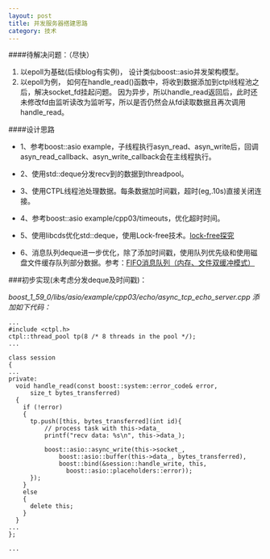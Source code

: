 ```yaml
---
layout: post
title: 并发服务器搭建思路
category: 技术
---
```


####待解决问题：（尽快）

1. 以epoll为基础(后续blog有实例)， 设计类似boost::asio并发架构模型。
2. 以epoll为例， 如何在handle_read()函数中，将收到数据添加到ctpl线程池之后，解决socket_fd挂起问题。
因为异步，所以handle_read返回后，此时还未修改fd由监听读改为监听写，所以是否仍然会从fd读取数据且再次调用handle_read。

####设计思路

* 1、参考boost::asio example，子线程执行asyn_read、asyn_write后，回调asyn_read_callback、asyn_write_callback会在主线程执行。

* 2、使用std::deque分发recv到的数据到threadpool。

* 3、使用CTPL线程池处理数据。每条数据加时间戳，超时(eg,.10s)直接关闭连接。

* 4、参考boost::asio example/cpp03/timeouts，优化超时时间。

* 5、使用libcds优化std::deque，使用Lock-free技术。[lock-free探究](http://lsclone.github.io/blog/%E6%8A%80%E6%9C%AF/2015/08/13/lock-free.html "lock-free")

* 6、消息队列deque进一步优化，除了添加时间戳，使用队列优先级和使用磁盘文件缓存队列部分数据。参考：[FIFO消息队列（内存、文件双缓冲模式）](http://blog.163.com/wwxwb_913/blog/static/97685362010851174237 "asio")


###初步实现(未考虑分发deque及时间戳)：

*boost\_1\_59\_0/libs/asio/example/cpp03/echo/async\_tcp\_echo\_server.cpp 添加如下代码：*

```
...
#include <ctpl.h>
ctpl::thread_pool tp(8 /* 8 threads in the pool */);
...

class session
{
...
private:
  void handle_read(const boost::system::error_code& error,
      size_t bytes_transferred)
  {
    if (!error)
    {
	  tp.push([this, bytes_transferred](int id){
		  // process task with this->data_
		  printf("recv data: %s\n", this->data_);

		  boost::asio::async_write(this->socket_,
			  boost::asio::buffer(this->data_, bytes_transferred),
			  boost::bind(&session::handle_write, this,
				boost::asio::placeholders::error));
	  });
    }
    else
    {
      delete this;
    }
  }
...
};

...

```
